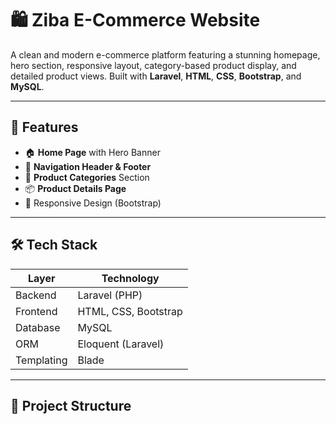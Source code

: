 # 🛍️ Ziba E-Commerce Website

A clean and modern e-commerce platform featuring a stunning homepage, hero section, responsive layout, category-based product display, and detailed product views. Built with **Laravel**, **HTML**, **CSS**, **Bootstrap**, and **MySQL**.

---

## 🚀 Features

- 🏠 **Home Page** with Hero Banner
- 🧭 **Navigation Header & Footer**
- 🛒 **Product Categories** Section
- 📦 **Product Details Page**
- 📱 Responsive Design (Bootstrap)

---

## 🛠️ Tech Stack

| Layer       | Technology         |
|-------------|--------------------|
| Backend     | Laravel (PHP)      |
| Frontend    | HTML, CSS, Bootstrap |
| Database    | MySQL              |
| ORM         | Eloquent (Laravel) |
| Templating  | Blade              |

---

## 📁 Project Structure

